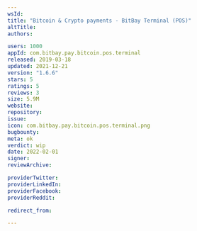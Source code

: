 ```yaml
---
wsId: 
title: "Bitcoin & Crypto payments - BitBay Terminal (POS)"
altTitle: 
authors:

users: 1000
appId: com.bitbay.pay.bitcoin.pos.terminal
released: 2019-03-18
updated: 2021-12-21
version: "1.6.6"
stars: 5
ratings: 5
reviews: 3
size: 5.9M
website: 
repository: 
issue: 
icon: com.bitbay.pay.bitcoin.pos.terminal.png
bugbounty: 
meta: ok
verdict: wip
date: 2022-02-01
signer: 
reviewArchive:

providerTwitter: 
providerLinkedIn: 
providerFacebook: 
providerReddit: 

redirect_from:

---
```


